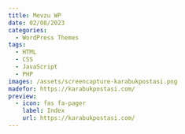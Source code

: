 ```yaml
---
title: Mevzu WP
date: 02/08/2023
categories: 
  - WordPress Themes
tags:
  - HTML
  - CSS
  - JavaScript
  - PHP
images: /assets/screencapture-karabukpostasi.png
madefor: https://karabukpostasi.com/
preview:
  - icon: fas fa-pager
    label: Index
    url: https://karabukpostasi.com/
---
```

